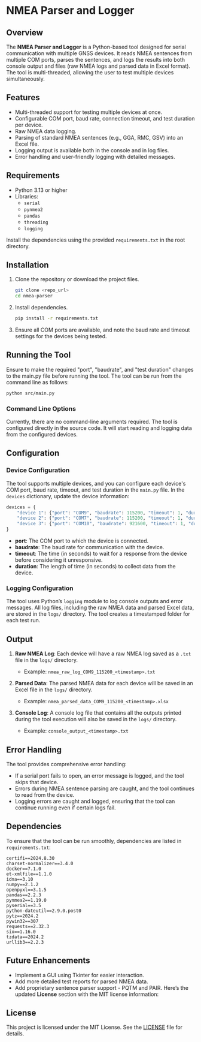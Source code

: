# NMEA Parser and Logger

## Overview

The **NMEA Parser and Logger** is a Python-based tool designed for serial communication with multiple GNSS devices. It reads NMEA sentences from multiple COM ports, parses the sentences, and logs the results into both console output and files (raw NMEA logs and parsed data in Excel format). The tool is multi-threaded, allowing the user to test multiple devices simultaneously.

## Features

- Multi-threaded support for testing multiple devices at once.
- Configurable COM port, baud rate, connection timeout, and test duration per device.
- Raw NMEA data logging.
- Parsing of standard NMEA sentences (e.g., GGA, RMC, GSV) into an Excel file.
- Logging output is available both in the console and in log files.
- Error handling and user-friendly logging with detailed messages.

## Requirements

- Python 3.13 or higher
- Libraries:
  - `serial`
  - `pynmea2`
  - `pandas`
  - `threading`
  - `logging`

Install the dependencies using the provided `requirements.txt` in the root directory.

## Installation

1. Clone the repository or download the project files.
   ```bash
   git clone <repo_url>
   cd nmea-parser
   ```

2. Install dependencies.
   ```bash
   pip install -r requirements.txt
   ```

3. Ensure all COM ports are available, and note the baud rate and timeout settings for the devices being tested.

## Running the Tool

Ensure to make the required "port", "baudrate", and "test duration" changes to the main.py file before running the tool. The tool can be run from the command line as follows:

```bash
python src/main.py
```

### Command Line Options

Currently, there are no command-line arguments required. The tool is configured directly in the source code. It will start reading and logging data from the configured devices.

## Configuration

### Device Configuration

The tool supports multiple devices, and you can configure each device's COM port, baud rate, timeout, and test duration in the `main.py` file. In the `devices` dictionary, update the device information:

```python
devices = {
    "device 1": {"port": "COM9", "baudrate": 115200, "timeout": 1, "duration": 10},
    "device 2": {"port": "COM7", "baudrate": 115200, "timeout": 1, "duration": 15},
    "device 3": {"port": "COM10", "baudrate": 921600, "timeout": 1, "duration": 20}
}
```

- **port**: The COM port to which the device is connected.
- **baudrate**: The baud rate for communication with the device.
- **timeout**: The time (in seconds) to wait for a response from the device before considering it unresponsive.
- **duration**: The length of time (in seconds) to collect data from the device.

### Logging Configuration

The tool uses Python’s `logging` module to log console outputs and error messages. All log files, including the raw NMEA data and parsed Excel data, are stored in the `logs/` directory. The tool creates a timestamped folder for each test run.

## Output

1. **Raw NMEA Log**: Each device will have a raw NMEA log saved as a `.txt` file in the `logs/` directory.
   - Example: `nmea_raw_log_COM9_115200_<timestamp>.txt`

2. **Parsed Data**: The parsed NMEA data for each device will be saved in an Excel file in the `logs/` directory.
   - Example: `nmea_parsed_data_COM9_115200_<timestamp>.xlsx`

3. **Console Log**: A console log file that contains all the outputs printed during the tool execution will also be saved in the `logs/` directory.
   - Example: `console_output_<timestamp>.txt`

## Error Handling

The tool provides comprehensive error handling:
- If a serial port fails to open, an error message is logged, and the tool skips that device.
- Errors during NMEA sentence parsing are caught, and the tool continues to read from the device.
- Logging errors are caught and logged, ensuring that the tool can continue running even if certain logs fail.

## Dependencies

To ensure that the tool can be run smoothly, dependencies are listed in `requirements.txt`:
```
certifi==2024.8.30
charset-normalizer==3.4.0
docker==7.1.0
et-xmlfile==1.1.0
idna==3.10
numpy==2.1.2
openpyxl==3.1.5
pandas==2.2.3
pynmea2==1.19.0
pyserial==3.5
python-dateutil==2.9.0.post0
pytz==2024.2
pywin32==307
requests==2.32.3
six==1.16.0
tzdata==2024.2
urllib3==2.2.3
```

## Future Enhancements

- Implement a GUI using Tkinter for easier interaction.
- Add more detailed test reports for parsed NMEA data.
- Add proprietary sentence parser support - PQTM and PAIR.
Here’s the updated **License** section with the MIT license information:

## License

This project is licensed under the MIT License. See the [LICENSE](LICENSE) file for details.